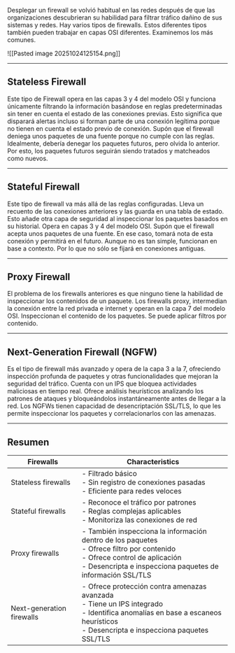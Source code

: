 Desplegar un firewall se volvió habitual en las redes después de que las organizaciones descubrieran su habilidad para filtrar tráfico dañino de sus sistemas y redes. Hay varios tipos de firewalls. Estos diferentes tipos también pueden trabajar en capas OSI diferentes. Examinemos los más comunes.

![[Pasted image 20251024125154.png]]

---------------------------------------
<h2>Stateless Firewall</h2>
Este tipo de Firewall opera en las capas 3 y 4 del modelo OSI y funciona únicamente filtrando la información basándose en reglas predeterminadas sin tener en cuenta el estado de las conexiones previas. Esto significa que disparará alertas incluso si forman parte de una conexión legítima porque no tienen en cuenta  el estado previo de conexión. Supón que el firewall deniega unos paquetes de una fuente porque no cumple con las reglas. Idealmente, debería denegar los paquetes futuros, pero olvida lo anterior. Por esto, los paquetes futuros seguirán siendo tratados y matcheados como nuevos.

------------------------------
<h2>Stateful Firewall</h2>
Este tipo de firewall va más allá de las reglas configuradas. Lleva un recuento de las conexiones anteriores y las guarda en una tabla de estado. Esto añade otra capa de seguridad al inspeccionar los paquetes basados en su historial. Opera en capas 3 y 4 del modelo OSI. Supón que el firewall acepta unos paquetes de una fuente. En ese caso, tomará nota de esta conexión y permitirá en el futuro. Aunque no es tan simple, funcionan en base a contexto. Por lo que no sólo se fijará en conexiones antiguas.

-----------------------------------
<h2>Proxy Firewall</h2>
El problema de los firewalls anteriores es que ninguno tiene la habilidad de inspeccionar los contenidos de un paquete. Los firewalls proxy, intermedian la conexión entre la red privada e internet y operan en la capa 7 del modelo OSI. Inspeccionan el contenido de los paquetes. Se puede aplicar filtros por contenido.

--------------------------------------
<h2>Next-Generation Firewall (NGFW)</h2>
Es el tipo de firewall más avanzado y opera de la capa 3 a la 7, ofreciendo inspección profunda de paquetes y otras funcionalidades que mejoran la seguridad del tráfico. Cuenta con un IPS que bloquea actividades maliciosas en tiempo real. Ofrece análisis heurísticos analizando los patrones de ataques y bloqueándolos instantáneamente antes de llegar a la red. Los NGFWs tienen capacidad de desencriptación SSL/TLS, lo que les permite inspeccionar los paquetes y correlacionarlos con las amenazas.

--------------------------
<h2>Resumen</h2>

| Firewalls                 | Characteristics                                                                                                                                                                               |
| ------------------------- | --------------------------------------------------------------------------------------------------------------------------------------------------------------------------------------------- |
| Stateless firewalls       | - Filtrado básico  <br>- Sin registro de conexiones pasadas  <br>- Eficiente para redes veloces                                                                                               |
| Stateful firewalls        | - Reconoce el tráfico por patrones <br>- Reglas complejas aplicables  <br>- Monitoriza las conexiones de red                                                                                  |
| Proxy firewalls           | - También inspecciona la información dentro de los paquetes<br>- Ofrece filtro por contenido<br>- Ofrece control de aplicación<br>- Desencripta e inspecciona paquetes de información SSL/TLS |
| Next-generation firewalls | - Ofrece protección contra amenazas avanzada<br>- Tiene un IPS integrado<br>- Identifica anomalías en base a escaneos heurísticos<br>- Desencripta e inspecciona paquetes SSL/TLS             |
